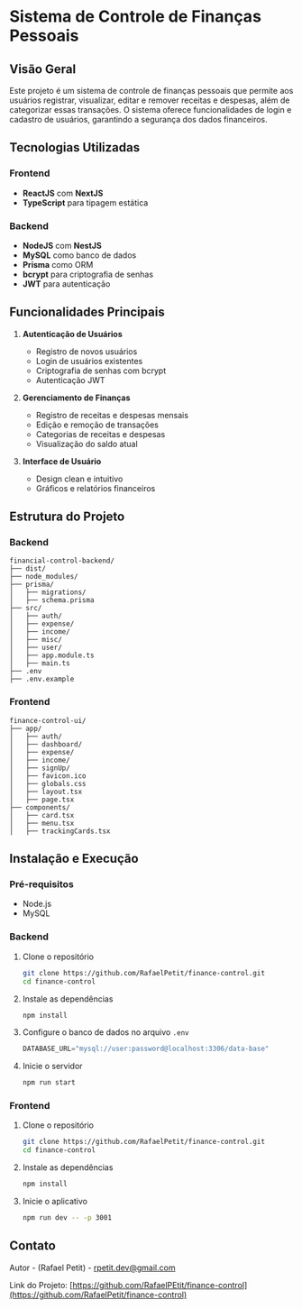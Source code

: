 
# Sistema de Controle de Finanças Pessoais

## Visão Geral

Este projeto é um sistema de controle de finanças pessoais que permite aos usuários registrar, visualizar, editar e remover receitas e despesas, além de categorizar essas transações. O sistema oferece funcionalidades de login e cadastro de usuários, garantindo a segurança dos dados financeiros.

## Tecnologias Utilizadas

### Frontend
- **ReactJS** com **NextJS**
- **TypeScript** para tipagem estática

### Backend
- **NodeJS** com  **NestJS**
- **MySQL** como banco de dados
- **Prisma** como ORM
- **bcrypt** para criptografia de senhas
- **JWT** para autenticação

## Funcionalidades Principais

1. **Autenticação de Usuários**
   - Registro de novos usuários
   - Login de usuários existentes
   - Criptografia de senhas com bcrypt
   - Autenticação JWT

2. **Gerenciamento de Finanças**
   - Registro de receitas e despesas mensais
   - Edição e remoção de transações
   - Categorias de receitas e despesas
   - Visualização do saldo atual

3. **Interface de Usuário**
   - Design clean e intuitivo
   - Gráficos e relatórios financeiros

## Estrutura do Projeto

### Backend
```
financial-control-backend/
├── dist/
├── node_modules/
├── prisma/
│   ├── migrations/
│   ├── schema.prisma
├── src/
│   ├── auth/
│   ├── expense/
│   ├── income/
│   ├── misc/
│   ├── user/
│   ├── app.module.ts
│   ├── main.ts
├── .env
├── .env.example
```

### Frontend
```
finance-control-ui/
├── app/
│   ├── auth/
│   ├── dashboard/
│   ├── expense/
│   ├── income/
│   ├── signUp/
│   ├── favicon.ico
│   ├── globals.css
│   ├── layout.tsx
│   ├── page.tsx
├── components/
│   ├── card.tsx
│   ├── menu.tsx
│   ├── trackingCards.tsx
```

## Instalação e Execução

### Pré-requisitos
- Node.js
- MySQL

### Backend
1. Clone o repositório
   ```bash
   git clone https://github.com/RafaelPetit/finance-control.git
   cd finance-control
   ```

2. Instale as dependências
   ```bash
   npm install
   ```

3. Configure o banco de dados no arquivo `.env`
   ```typescript
   DATABASE_URL="mysql://user:password@localhost:3306/data-base"
   ```

4. Inicie o servidor
   ```bash
   npm run start
   ```

### Frontend
1. Clone o repositório
   ```bash
   git clone https://github.com/RafaelPetit/finance-control.git
   cd finance-control
   ```

2. Instale as dependências
   ```bash
   npm install
   ```

3. Inicie o aplicativo
   ```bash
   npm run dev -- -p 3001
   ```

## Contato

Autor - (Rafael Petit) - rpetit.dev@gmail.com

Link do Projeto: [https://github.com/RafaelPEtit/finance-control](https://github.com/RafaelPetit/finance-control)
